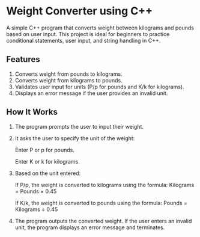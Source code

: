 # Weight Converter using C++

A simple C++ program that converts weight between kilograms and pounds based on user input. This project is ideal for beginners to practice conditional statements, user input, and string handling in C++.

## Features
1. Converts weight from pounds to kilograms.
2. Converts weight from kilograms to pounds.
3. Validates user input for units (P/p for pounds and K/k for kilograms).
4. Displays an error message if the user provides an invalid unit.

## How It Works
1. The program prompts the user to input their weight.
2. It asks the user to specify the unit of the weight:

   Enter P or p for pounds.

   Enter K or k for kilograms.
3. Based on the unit entered:

   If P/p, the weight is converted to kilograms using the formula:
   Kilograms = Pounds × 0.45

   If K/k, the weight is converted to pounds using the formula:
   Pounds = Kilograms ÷ 0.45
4. The program outputs the converted weight. If the user enters an invalid unit, the program displays an error message and terminates.

